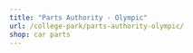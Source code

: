 ```yaml
---
title: "Parts Authority - Olympic"
url: /college-park/parts-authority-olympic/
shop: car parts
---
```

